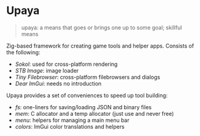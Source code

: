 # Upaya
> upaya: a means that goes or brings one up to some goal; skillful means

Zig-based framework for creating game tools and helper apps. Consists of the following:
- *Sokol*: used for cross-platform rendering
- *STB Image*: image loader
- *Tiny Filebrowser*: cross-platform filebrowsers and dialogs
- *Dear ImGui*: needs no introduction

Upaya provides a set of conveniences to speed up tool building:
- *fs*: one-liners for saving/loading JSON and binary files
- *mem*: C allocator and a temp allocator (just use and never free)
- *menu*: helpers for managing a main menu bar
- *colors*: ImGui color translations and helpers
